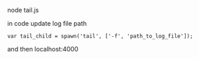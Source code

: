 node tail.js 

in code update log file path

	var tail_child = spawn('tail', ['-f', 'path_to_log_file']);


and then 
localhost:4000


